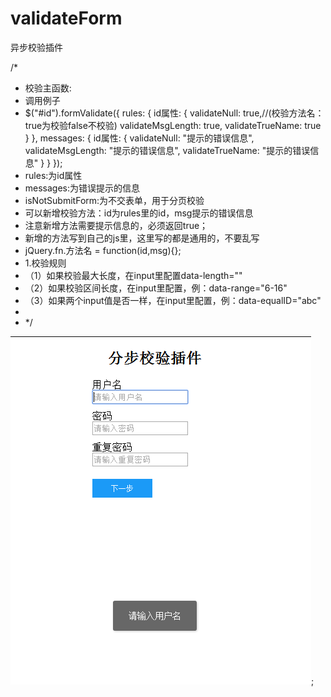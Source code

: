 # validateForm
异步校验插件

/*
 * 校验主函数:
 * 调用例子
 * $("#id").formValidate({
		rules: {
			id属性: {
				validateNull: true,//(校验方法名：true为校验false不校验)
				validateMsgLength: true,
				validateTrueName: true
		    }
		},
		messages: {
			id属性: {
				validateNull: "提示的错误信息",
				validateMsgLength: "提示的错误信息",
				validateTrueName: "提示的错误信息"
		    }
		}
	});
 * rules:为id属性
 * messages:为错误提示的信息
 * isNotSubmitForm:为不交表单，用于分页校验
 * 可以新增校验方法：id为rules里的id，msg提示的错误信息
 * 注意新增方法需要提示信息的，必须返回true；
 * 新增的方法写到自己的js里，这里写的都是通用的，不要乱写
 * jQuery.fn.方法名 = function(id,msg){};
 * 1.校验规则
 * （1）如果校验最大长度，在input里配置data-length=""
 * （2）如果校验区间长度，在input里配置，例：data-range="6-16"
 * （3）如果两个input值是否一样，在input里配置，例：data-equalID="abc"
 * 
 * */
 
 ![pic1](https://github.com/lovlin1990/validateForm/blob/master/first.png);
